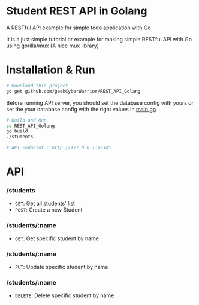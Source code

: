 # Student REST API in Golang
A RESTful API example for simple todo application with Go

It is a just simple tutorial or example for making simple RESTful API with Go using gorilla/mux (A nice mux library)

# Installation & Run

```bash
# Download this project
go get github.com/geekCyberWarrior/REST_API_Golang
```

Before running API server, you should set the database config with yours or set the your database config with the right values in [main.go](https://github.com/geekCyberWarrior/REST_API_Golang/blob/main/main.go)

```bash
# Build and Run
cd REST_API_Golang
go build
./students

# API Endpoint : http://127.0.0.1:12345
```

# API

### /students
* `GET`: Get all students' list
* `POST`: Create a new Student

### /students/:name
* `GET`: Get specific student by name

### /students/:name
* `PUT`: Update specific student by name

### /students/:name
* `DELETE`: Delete specific student by name
